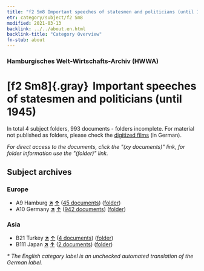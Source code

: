 ```yaml
---
title: "f2 Sm8 Important speeches of statesmen and politicians (until 1945)"
etr: category/subject/f2 Sm8
modified: 2021-03-13
backlink: ../../about.en.html
backlink-title: "Category Overview"
fn-stub: about
---
```


### Hamburgisches Welt-Wirtschafts-Archiv (HWWA)
# [f2 Sm8]{.gray}&#8201; Important speeches of statesmen and politicians (until 1945)&#160; 





In total 4 subject folders, 993 documents - folders incomplete.
For material not published as folders, please check the [digitized films](/film/h1_sh) (in German).

_For direct access to the documents, click the "(xy documents)" link, for folder information use the "(folder)" link._

## Subject archives



### Europe

- A9 Hamburg [**&nearr;**](../../../geo/i/140905/about.en.html "Hamburg (all folders)") [**&uarr;**](../../../geo/about.en.html#A9 "Country category system") (<a href="https://pm20.zbw.eu/dfgview/sh/140905,144294" title="about: Hamburg : Important speeches of statesmen and politicians (until 1945)" target="_blank">45 documents</a>) ([folder](../../../../folder/sh/1409xx/140905/1442xx/144294/about.en.html))
- A10 Germany [**&nearr;**](../../../geo/i/126128/about.en.html "Germany (all folders)") [**&uarr;**](../../../geo/about.en.html#A10 "Country category system") (<a href="https://pm20.zbw.eu/dfgview/sh/126128,144294" title="about: Germany : Important speeches of statesmen and politicians (until 1945)" target="_blank">942 documents</a>) ([folder](../../../../folder/sh/1261xx/126128/1442xx/144294/about.en.html))

### Asia

- B21 Turkey [**&nearr;**](../../../geo/i/141111/about.en.html "Turkey (all folders)") [**&uarr;**](../../../geo/about.en.html#B21 "Country category system") (<a href="https://pm20.zbw.eu/dfgview/sh/141111,144294" title="about: Turkey : Important speeches of statesmen and politicians (until 1945)" target="_blank">4 documents</a>) ([folder](../../../../folder/sh/1411xx/141111/1442xx/144294/about.en.html))
- B111 Japan [**&nearr;**](../../../geo/i/141272/about.en.html "Japan (all folders)") [**&uarr;**](../../../geo/about.en.html#B111 "Country category system") (<a href="https://pm20.zbw.eu/dfgview/sh/141272,144294" title="about: Japan : Important speeches of statesmen and politicians (until 1945)" target="_blank">2 documents</a>) ([folder](../../../../folder/sh/1412xx/141272/1442xx/144294/about.en.html))


_* The English category label is an unchecked automated translation of the German label._

